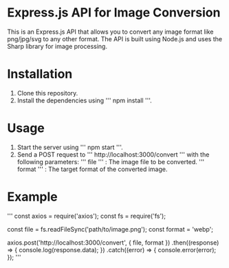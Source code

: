 # Express.js API for Image Conversion
This is an Express.js API that allows you to convert any image format like png/jpg/svg to any other format. The API is built using Node.js and uses the Sharp library for image processing.

# Installation
1. Clone this repository.
2. Install the dependencies using ''' npm install '''.

# Usage
1. Start the server using ''' npm start '''.
2. Send a POST request to ''' http://localhost:3000/convert ''' with the following parameters:
''' file ''' : The image file to be converted.
''' format ''' : The target format of the converted image.

# Example
'''
const axios = require('axios');
const fs = require('fs');

const file = fs.readFileSync('path/to/image.png');
const format = 'webp';

axios.post('http://localhost:3000/convert', {
  file,
  format
})
.then((response) => {
  console.log(response.data);
})
.catch((error) => {
  console.error(error);
});
'''